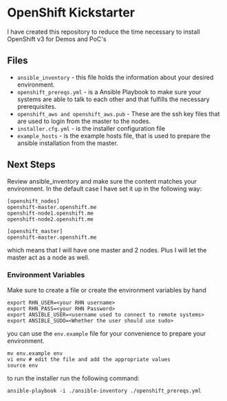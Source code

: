 OpenShift Kickstarter
=====================

I have created this repository to reduce the time necessary to install OpenShift v3 for Demos and PoC's

## Files

- `ansible_inventory` - this file holds the information about your desired environment.
- `openshift_prereqs.yml` - is a Ansible Playbook to make sure your systems are able to talk to each other and that fulfills the necessary prerequisites.
- `openshift_aws and openshift_aws.pub` - These are the ssh key files that are used to login from the master to the nodes.
- `installer.cfg.yml` - is the installer configuration file
- `example_hosts` - is the example hosts file, that is used to prepare the ansible installation from the master.

## Next Steps

Review ansible_inventory and make sure the content matches your environment. In the default case I have set it up in the following way:

```
[openshift_nodes]
openshift-master.openshift.me
openshift-node1.openshift.me
openshift-node2.openshift.me

[openshift_master]
openshift-master.openshift.me
```

which means that I will have one master and 2 nodes. Plus I will let the master act as a node as well.

### Environment Variables

Make sure to create a file or create the environment variables by hand

```
export RHN_USER=<your RHN username>
export RHN_PASS=<your RHN Password>
export ANSIBLE_USER=<username used to connect to remote systems>
export ANSIBLE_SUDO=<Whether the user should use sudo>
```

you can use the `env.example` file for your convenience to prepare your environment.

```
mv env.example env
vi env # edit the file and add the appropriate values
source env
```

to run the installer run the following command:

```
ansible-playbook -i ./ansible-inventory ./openshift_prereqs.yml
```
